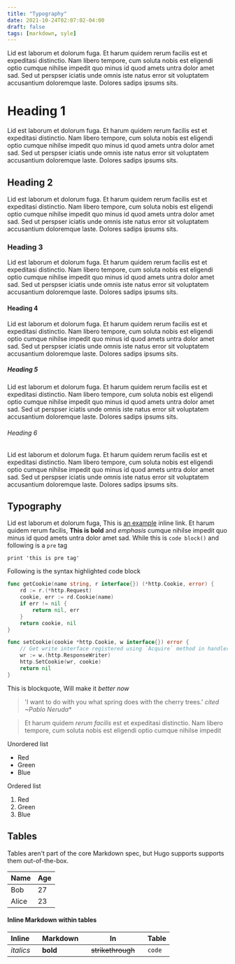 ```yaml
---
title: "Typography"
date: 2021-10-24T02:07:02-04:00
draft: false
tags: [markdown, syle]
---
```

Lid est laborum et dolorum fuga. Et harum quidem rerum facilis est et expeditasi distinctio. Nam libero tempore, cum soluta nobis est eligendi optio cumque nihilse impedit quo minus id quod amets untra dolor amet sad. Sed ut perspser iciatis unde omnis iste natus error sit voluptatem accusantium doloremque laste. Dolores sadips ipsums sits.

# Heading 1

Lid est laborum et dolorum fuga. Et harum quidem rerum facilis est et expeditasi distinctio. Nam libero tempore, cum soluta nobis est eligendi optio cumque nihilse impedit quo minus id quod amets untra dolor amet sad. Sed ut perspser iciatis unde omnis iste natus error sit voluptatem accusantium doloremque laste. Dolores sadips ipsums sits.

## Heading 2

Lid est laborum et dolorum fuga. Et harum quidem rerum facilis est et expeditasi distinctio. Nam libero tempore, cum soluta nobis est eligendi optio cumque nihilse impedit quo minus id quod amets untra dolor amet sad. Sed ut perspser iciatis unde omnis iste natus error sit voluptatem accusantium doloremque laste. Dolores sadips ipsums sits.

### Heading 3

Lid est laborum et dolorum fuga. Et harum quidem rerum facilis est et expeditasi distinctio. Nam libero tempore, cum soluta nobis est eligendi optio cumque nihilse impedit quo minus id quod amets untra dolor amet sad. Sed ut perspser iciatis unde omnis iste natus error sit voluptatem accusantium doloremque laste. Dolores sadips ipsums sits.

#### Heading 4

Lid est laborum et dolorum fuga. Et harum quidem rerum facilis est et expeditasi distinctio. Nam libero tempore, cum soluta nobis est eligendi optio cumque nihilse impedit quo minus id quod amets untra dolor amet sad. Sed ut perspser iciatis unde omnis iste natus error sit voluptatem accusantium doloremque laste. Dolores sadips ipsums sits.

##### Heading 5

Lid est laborum et dolorum fuga. Et harum quidem rerum facilis est et expeditasi distinctio. Nam libero tempore, cum soluta nobis est eligendi optio cumque nihilse impedit quo minus id quod amets untra dolor amet sad. Sed ut perspser iciatis unde omnis iste natus error sit voluptatem accusantium doloremque laste. Dolores sadips ipsums sits.

###### Heading 6

Lid est laborum et dolorum fuga. Et harum quidem rerum facilis est et expeditasi distinctio. Nam libero tempore, cum soluta nobis est eligendi optio cumque nihilse impedit quo minus id quod amets untra dolor amet sad. Sed ut perspser iciatis unde omnis iste natus error sit voluptatem accusantium doloremque laste. Dolores sadips ipsums sits.

## Typography

Lid est laborum et dolorum fuga, This is [an example](http://example.com/ "Title") inline link. Et harum quidem rerum facilis, **This is bold** and *emphasis* cumque nihilse impedit quo minus id quod amets untra dolor amet sad. While this is `code block()` and following is a `pre` tag

	print 'this is pre tag'

Following is the syntax highlighted code block

```go
func getCookie(name string, r interface{}) (*http.Cookie, error) {
	rd := r.(*http.Request)
	cookie, err := rd.Cookie(name)
	if err != nil {
		return nil, err
	}
	return cookie, nil
}

func setCookie(cookie *http.Cookie, w interface{}) error {
	// Get write interface registered using `Acquire` method in handlers.
	wr := w.(http.ResponseWriter)
	http.SetCookie(wr, cookie)
	return nil
}
```

This is blockquote, Will make it *better now*

> 'I want to do with you what spring does with the cherry trees.' <cite>cited ~Pablo Neruda</cite>*


> Et harum quidem *rerum facilis* est et expeditasi distinctio. Nam libero tempore, cum soluta nobis est eligendi optio cumque nihilse impedit

Unordered list

*   Red
*   Green
*   Blue

Ordered list

1.	Red
2.  Green
3.  Blue

## Tables

Tables aren't part of the core Markdown spec, but Hugo supports supports them out-of-the-box.

   Name | Age
--------|------
    Bob | 27
  Alice | 23

#### Inline Markdown within tables

| Inline&nbsp;&nbsp;&nbsp;     | Markdown&nbsp;&nbsp;&nbsp;  | In&nbsp;&nbsp;&nbsp;                | Table      |
| ---------- | --------- | ----------------- | ---------- |
| *italics*  | **bold**  | ~~strikethrough~~&nbsp;&nbsp;&nbsp; | `code`     |
